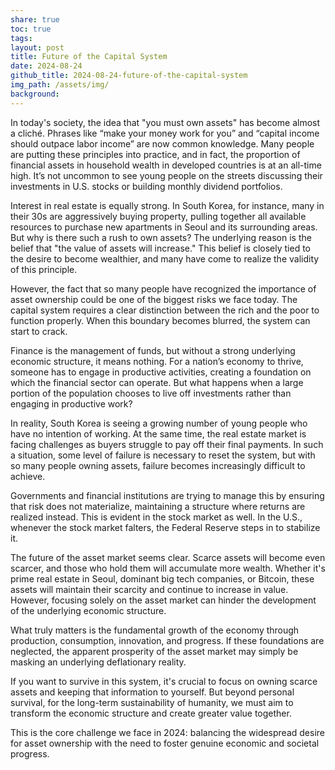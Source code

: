 ```yaml
---
share: true
toc: true
tags: 
layout: post
title: Future of the Capital System
date: 2024-08-24
github_title: 2024-08-24-future-of-the-capital-system
img_path: /assets/img/
background:
---
```


In today's society, the idea that "you must own assets" has become almost a cliché. Phrases like “make your money work for you” and “capital income should outpace labor income” are now common knowledge. Many people are putting these principles into practice, and in fact, the proportion of financial assets in household wealth in developed countries is at an all-time high. It’s not uncommon to see young people on the streets discussing their investments in U.S. stocks or building monthly dividend portfolios.

Interest in real estate is equally strong. In South Korea, for instance, many in their 30s are aggressively buying property, pulling together all available resources to purchase new apartments in Seoul and its surrounding areas. But why is there such a rush to own assets? The underlying reason is the belief that "the value of assets will increase." This belief is closely tied to the desire to become wealthier, and many have come to realize the validity of this principle.

However, the fact that so many people have recognized the importance of asset ownership could be one of the biggest risks we face today. The capital system requires a clear distinction between the rich and the poor to function properly. When this boundary becomes blurred, the system can start to crack.

Finance is the management of funds, but without a strong underlying economic structure, it means nothing. For a nation’s economy to thrive, someone has to engage in productive activities, creating a foundation on which the financial sector can operate. But what happens when a large portion of the population chooses to live off investments rather than engaging in productive work?

In reality, South Korea is seeing a growing number of young people who have no intention of working. At the same time, the real estate market is facing challenges as buyers struggle to pay off their final payments. In such a situation, some level of failure is necessary to reset the system, but with so many people owning assets, failure becomes increasingly difficult to achieve.

Governments and financial institutions are trying to manage this by ensuring that risk does not materialize, maintaining a structure where returns are realized instead. This is evident in the stock market as well. In the U.S., whenever the stock market falters, the Federal Reserve steps in to stabilize it.

The future of the asset market seems clear. Scarce assets will become even scarcer, and those who hold them will accumulate more wealth. Whether it's prime real estate in Seoul, dominant big tech companies, or Bitcoin, these assets will maintain their scarcity and continue to increase in value. However, focusing solely on the asset market can hinder the development of the underlying economic structure.

What truly matters is the fundamental growth of the economy through production, consumption, innovation, and progress. If these foundations are neglected, the apparent prosperity of the asset market may simply be masking an underlying deflationary reality.

If you want to survive in this system, it's crucial to focus on owning scarce assets and keeping that information to yourself. But beyond personal survival, for the long-term sustainability of humanity, we must aim to transform the economic structure and create greater value together.

This is the core challenge we face in 2024: balancing the widespread desire for asset ownership with the need to foster genuine economic and societal progress.